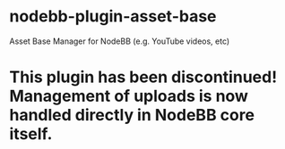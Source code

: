 # nodebb-plugin-asset-base
Asset Base Manager for NodeBB (e.g. YouTube videos, etc)

# This plugin has been discontinued! Management of uploads is now handled directly in NodeBB core itself.
